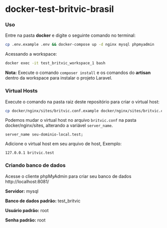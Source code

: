 # docker-test-britvic-brasil

### Uso

Entre na pasta **docker** e digite o seguinte comando no terminal:

```sh
cp .env.example .env && docker-compose up -d nginx mysql phpmyadmin
```

Acessando a workspace:

```sh
docker exec -it test_britvic_workspace_1 bash
```

**Nota:** Execute o comando ``composer install`` e os comandos do **artisan** dentro da workspace para instalar o projeto Laravel.

### Virtual Hosts

Execute o comando na pasta raiz deste repositório para criar o virtual host:

```sh
cp docker/nginx/sites/britvic.conf.example docker/nginx/sites/britvic.conf
```

Podemos mudar o virtual host no arquivo `britvic.conf` na pasta docker/nginx/sites, alterando a variável `server_name`.

```
server_name seu-dominio-local.test;
```

Adicione o virtual host em seu arquivo de host, Exemplo:

```
127.0.0.1 britvic.test
```

### Criando banco de dados

Acesse o cliente phpMyAdmin para criar seu banco de dados http://localhost:8081/

**Servidor:** mysql

**Banco de dados padrão:** test_britvic

**Usuário padrão:** root

**Senha padrão:** root
